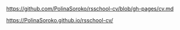 https://github.com/PolinaSoroko/rsschool-cv/blob/gh-pages/cv.md

https://PolinaSoroko.github.io/rsschool-cv/